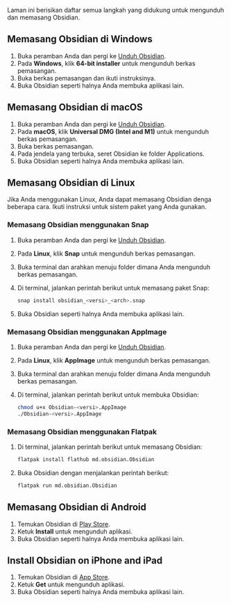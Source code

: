 Laman ini berisikan daftar semua langkah yang didukung untuk mengunduh dan memasang Obsidian.

## Memasang Obsidian di Windows

1. Buka peramban Anda dan pergi ke [Unduh Obsidian](https://obsidian.md/download).
2. Pada **Windows**, klik **64-bit installer** untuk mengunduh berkas pemasangan.
3. Buka berkas pemasangan dan ikuti instruksinya.
4. Buka Obsidian seperti halnya Anda membuka aplikasi lain.

## Memasang Obsidian di macOS

1. Buka peramban Anda dan pergi ke [Unduh Obsidian](https://obsidian.md/download).
2. Pada **macOS**, klik **Universal DMG (Intel and M1)** untuk mengunduh berkas pemasangan.
3. Buka berkas pemasangan.
4. Pada jendela yang terbuka, seret Obsidian ke folder Applications.
5. Buka Obsidian seperti halnya Anda membuka aplikasi lain.

## Memasang Obsidian di Linux

Jika Anda menggunakan Linux, Anda dapat memasang Obsidian denga beberapa cara. Ikuti instruksi untuk sistem paket yang Anda gunakan.

### Memasang Obsidian menggunakan Snap

1. Buka peramban Anda dan pergi ke [Unduh Obsidian](https://obsidian.md/download).
2. Pada **Linux**, klik **Snap** untuk mengunduh berkas pemasangan.
3. Buka terminal dan arahkan menuju folder dimana Anda mengunduh berkas pemasangan.
4. Di terminal, jalankan perintah berikut untuk memasang paket Snap:

   ```bash
   snap install obsidian_<versi>_<arch>.snap
   ```

5. Buka Obsidian seperti halnya Anda membuka aplikasi lain.

### Memasang Obsidian menggunakan AppImage

1. Buka peramban Anda dan pergi ke [Unduh Obsidian](https://obsidian.md/download).
2. Pada **Linux**, klik **AppImage** untuk mengunduh berkas pemasangan.
3. Buka terminal dan arahkan menuju folder dimana Anda mengunduh berkas pemasangan.
4. Di terminal, jalankan perintah berikut untuk membuka Obsidian:

   ```bash
   chmod u+x Obsidian-<versi>.AppImage
   ./Obsidian-<versi>.AppImage
   ```

### Memasang Obsidian menggunakan Flatpak

1. Di terminal, jalankan perintah berikut untuk memasang Obsidian:

   ```bash
   flatpak install flathub md.obsidian.Obsidian
   ```

2. Buka Obsidian dengan menjalankan perintah berikut:

   ```bash
   flatpak run md.obsidian.Obsidian
   ```

## Memasang Obsidian di Android

1. Temukan Obsidian di [Play Store](https://play.google.com/store/apps/details?id=md.obsidian).
2. Ketuk **Install** untuk mengunduh aplikasi.
3. Buka Obsidian seperti halnya Anda membuka aplikasi lain.

## Install Obsidian on iPhone and iPad

1. Temukan Obsidian di [App Store](https://apps.apple.com/us/app/obsidian-connected-notes/id1557175442).
2. Ketuk **Get** untuk mengunduh aplikasi.
3. Buka Obsidian seperti halnya Anda membuka aplikasi lain.
